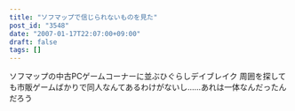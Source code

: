```yaml
---
title: "ソフマップで信じられないものを見た"
post_id: "3548"
date: "2007-01-17T22:07:00+09:00"
draft: false
tags: []
---
```



ソフマップの中古PCゲームコーナーに並ぶひぐらしデイブレイク 周囲を探しても市販ゲームばかりで同人なんてあるわけがないし……あれは一体なんだったんだろう
